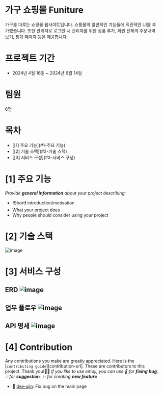 # 가구 쇼핑몰 Funiture
가구를 다루는 쇼핑몰 웹사이트입니다. 쇼핑몰의 일반적인 기능들에 직관적인 UI를 추가했습니다.
또한 관리자로 로그인 시 관리자를 위한 상품 추가, 회원 전체의 주문내역 보기, 통계 페이지 등을 제공합니다.

# 프로젝트 기간
- 2024년 4월 16일 ~ 2024년 6월 14일

# 팀원
6명

# 목차
- [[1] 주요 기능](#1-주요 기능)
- [[2] 기술 스택](#2-기술 스택)
- [[3] 서비스 구성](#3-서비스 구성)


# [1] 주요 기능
*Provide **general information** about your project describing:*
- ❗️Short❗️ introduction/motivation
- What your project does
- Why people should consider using your project


# [2] 기술 스택
![image](https://github.com/Ape07Park/Final-project-24.05-integralation/assets/132667775/5b77c38a-1026-4411-a1e4-659baab2391e)



# [3] 서비스 구성
## ERD ![image](https://github.com/Ape07Park/Final-project-24.05-integralation/assets/132667775/1acb14e4-d903-44ff-9902-b30729a0a6ce)
## 업무 플로우 ![image](https://github.com/Ape07Park/Final-project-24.05-integralation/assets/132667775/56fda504-e0bf-4460-bc2c-1721d16251a0)
## API 명세 ![image](https://github.com/Ape07Park/Final-project-24.05-integralation/assets/132667775/3a5ba29d-a5d8-4643-9bef-6842265f0861)



# [4] Contribution
Any contributions you make are greatly appreciated. Here is the [`contributing guide`][contribution-url].
These are contributors to this project. Thank you!🙆‍♀️
*If you like to use emoji, you can use 🐞 for **fixing bug**, 💡 for **suggestion**, ✨ for creating **new feature***
- 🐞 [dev-ujin](https://github.com/dev-ujin): Fix bug on the main page







